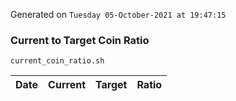 Generated on `Tuesday 05-October-2021 at 19:47:15`

### Current to Target Coin Ratio
`current_coin_ratio.sh`

Date|Current|Target|Ratio
---|---|---|---
